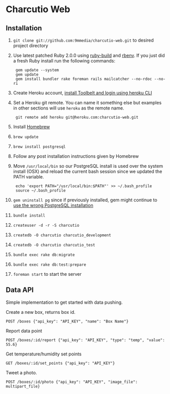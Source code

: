 # Charcutio Web

## Installation

1. `git clone git://github.com:9mmedia/charcutio-web.git` to desired project directory
2. Use latest patched Ruby 2.0.0 using [ruby-build](https://github.com/sstephenson/ruby-build) and [rbenv](https://github.com/sstephenson/rbenv). If you just did a fresh Ruby install run the following commands:

        gem update --system
        gem update
        gem install bundler rake foreman rails mailcatcher --no-rdoc --no-ri

3. Create Heroku account, [install Toolbelt and login using heroku CLI](https://devcenter.heroku.com/articles/quickstart#step-2-install-the-heroku-toolbelt)
4. Set a Heroku git remote. You can name it something else but examples in other sections will use `heroku` as the remote name.

        git remote add heroku git@heroku.com:charcutio-web.git

5. Install [Homebrew](http://brew.sh/)
6. `brew update`
7. `brew install postgresql`
8. Follow any post installation instructions given by Homebrew
9. Move `/usr/local/bin` so our PostgreSQL install is used over the system install (OSX) and reload the current bash session since we updated the PATH variable.

        echo 'export PATH="/usr/local/bin:$PATH"' >> ~/.bash_profile
        source ~/.bash_profile

10. `gem uninstall pg` since if previously installed, gem might continue to [use the wrong PostgreSQL installation](http://tammersaleh.com/posts/installing-postgresql-for-rails-3-1-on-lion)
11. `bundle install`
12. `createuser -d -r -S charcutio`
13. `createdb -O charcutio charcutio_development`
14. `createdb -O charcutio charcutio_test`
15. `bundle exec rake db:migrate`
16. `bundle exec rake db:test:prepare`
17. `foreman start` to start the server

## Data API

Simple implementation to get started with data pushing.

Create a new box, returns box id.

    POST /boxes {"api_key": "API_KEY", "name": "Box Name"}

Report data point

    POST /boxes/:id/report {"api_key": "API_KEY", "type": "temp", "value": 55.6}

Get temperature/humidity set points

    GET /boxes/:id/set_points {"api_key": "API_KEY"}

Tweet a photo.

    POST /boxes/:id/photo {"api_key": "API_KEY", "image_file": multipart_file}
